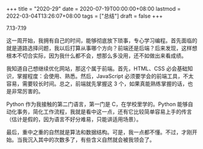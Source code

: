 +++
title = "2020-29"
date = 2020-07-19T00:00:00+08:00
lastmod = 2022-03-04T13:26:07+08:00
tags = ["总结"]
draft = false
+++

7.13-7.19

这一周开始，我拥有自己的时间，能够彻底放下琐事，专心学习编程。首先面临的就是道路选择问题，我以后打算从事哪个方向？前端还是后端？后来发现，这样想根本不切合实际，因为我什么都不会，想那么多没用，还不如做出来看成绩。

我知道自己想继续优化网站，那这个属于前端。首先，HTML、CSS
必会基础知识，掌握程度：会使用、熟悉。然后，JavaScript
必须要学会的前端工具，不太容易，需要较长时间。总之，前端就先掌握这 3
个，如果真能熟练掌握的话，也是非常厉害的。

Python 作为我接触的第二门语言，第一门是 C，在学校里学的。Python
能够自动化事务，简化工作流程，我就是看中这一点，还有它比较简单容易上手的传言（估计是假的，因为语言不好分难易，只能讲适用场景）。

最后，重中之重的自然就是算法和数据结构。可是，我一点都不懂。不过，才刚开始。当我沉入其中的次数多了，有些含义自然就会被我领会了。